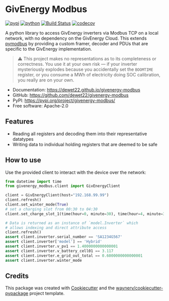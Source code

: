 # GivEnergy Modbus

[![pypi](https://img.shields.io/pypi/v/givenergy-modbus.svg)](https://pypi.org/project/givenergy-modbus/)
[![python](https://img.shields.io/pypi/pyversions/givenergy-modbus.svg)](https://pypi.org/project/givenergy-modbus/)
[![Build Status](https://github.com/dewet22/givenergy-modbus/actions/workflows/dev.yml/badge.svg)](https://github.com/dewet22/givenergy-modbus/actions/workflows/dev.yml)
[![codecov](https://codecov.io/gh/dewet22/givenergy-modbus/branch/main/graphs/badge.svg)](https://codecov.io/github/dewet22/givenergy-modbus)

A python library to access GivEnergy inverters via Modbus TCP on a local network, with no dependency on the GivEnergy Cloud.
This extends [pymodbus](https://pymodbus.readthedocs.io/) by providing a custom framer, decoder and PDUs
that are specific to the GivEnergy implementation.

> ⚠️ This project makes no representations as to its completeness or correctness. You use it at your own risk — if your inverter
> mysteriously explodes because you accidentally set the `BOOMTIME` register, or you consume a MWh of electricity doing SOC calibration,
> you really are on your own.

* Documentation: <https://dewet22.github.io/givenergy-modbus>
* GitHub: <https://github.com/dewet22/givenergy-modbus>
* PyPI: <https://pypi.org/project/givenergy-modbus/>
* Free software: Apache-2.0

## Features

* Reading all registers and decoding them into their representative datatypes
* Writing data to individual holding registers that are deemed to be safe

## How to use

Use the provided client to interact with the device over the network:

```python
from datetime import time
from givenergy_modbus.client import GivEnergyClient

client = GivEnergyClient(host="192.168.99.99")
client.refresh()
client.set_winter_mode(True)
# set a charging slot from 00:30 to 04:30
client.set_charge_slot_1(time(hour=0, minute=30), time(hour=4, minute=30))

# Data is returned as an instance of `model.Inverter` which
# allows indexing and direct attribute access
client.refresh()
assert client.inverter.serial_number == 'SA1234G567'
assert client.inverter['model'] == 'Hybrid'
assert client.inverter.v_pv1 == 1.4000000000000001
assert client.inverter.v_battery_cell01 == 3.117
assert client.inverter.e_grid_out_total == 0.6000000000000001
assert client.inverter.winter_mode
```

## Credits

This package was created with [Cookiecutter](https://github.com/audreyr/cookiecutter) and the [waynerv/cookiecutter-pypackage](https://github.com/waynerv/cookiecutter-pypackage) project template.
